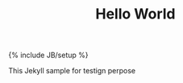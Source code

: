 ﻿---
layout: post
title :  Hello World
categories : [lessons, beginner]
---
{% include JB/setup %}

This Jekyll sample for testign perpose
